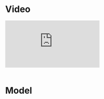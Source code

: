 Video
======
<iframe src="https://www.youtube.com/embed/EF2ugRFD7cw" frameborder="0" allow="accelerometer; autoplay; clipboard-write; encrypted-media; gyroscope; picture-in-picture; web-share" allowfullscreen></iframe><br/>

<br/>

Model
======
<script type="module" src="https://unpkg.com/@google/model-viewer/dist/model-viewer.min.js"></script>
<style>
    model-viewer {
        width: 100%;
    }
</style>
<model-viewer src="models/VetRadioScanner.glb" alt="A 3D model of an astronaut" auto-rotate camera-controls camera-orbit="45deg 55deg 2.5m" environment-image="neutral"></model-viewer>
<model-viewer src="models/VetRadioCassette.glb" alt="A 3D model of an astronaut" auto-rotate camera-controls camera-orbit="45deg 55deg 2.5m" environment-image="neutral"></model-viewer>
<model-viewer src="models/VetRadioHolder.glb" alt="A 3D model of an astronaut" auto-rotate camera-controls camera-orbit="45deg 55deg 2.5m" environment-image="neutral"></model-viewer>